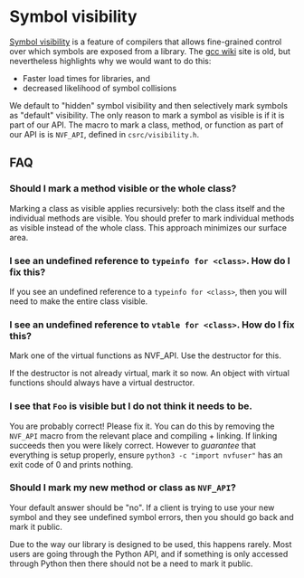 # Symbol visibility

[Symbol visibility](https://gcc.gnu.org/wiki/Visibility) is a feature of
compilers that allows fine-grained control over which symbols are exposed from
a library. The [gcc wiki](https://gcc.gnu.org/wiki/Visibility) site is old, but
nevertheless highlights why we would want to do this:

* Faster load times for libraries, and
* decreased likelihood of symbol collisions

We default to "hidden" symbol visibility and then selectively mark symbols as
"default" visibility. The only reason to mark a symbol as visible is if it is
part of our API. The macro to mark a class, method, or function as part of our
API is is `NVF_API`, defined in `csrc/visibility.h`.

## FAQ

### Should I mark a method visible or the whole class?

Marking a class as visible applies recursively: both the class itself and the
individual methods are visible. You should prefer to mark individual methods as
visible instead of the whole class. This approach minimizes our surface area.

### I see an undefined reference to `typeinfo for <class>`. How do I fix this?

If you see an undefined reference to a `typeinfo for <class>`, then you will
need to make the entire class visible.

### I see an undefined reference to `vtable for <class>`. How do I fix this?

Mark one of the virtual functions as NVF_API. Use the destructor for this.

If the destructor is not already virtual, mark it so now. An object with
virtual functions should always have a virtual destructor.

### I see that `Foo` is visible but I do not think it needs to be.

You are probably correct! Please fix it. You can do this by removing the
`NVF_API` macro from the relevant place and compiling + linking. If linking
succeeds then you were likely correct. However to *guarantee* that everything is
setup properly, ensure `python3 -c "import nvfuser"` has an exit code of 0 and
prints nothing.

### Should I mark my new method or class as `NVF_API`?

Your default answer should be "no". If a client is trying to use your new
symbol and they see undefined symbol errors, then you should go back and
mark it public.

Due to the way our library is designed to be used, this happens rarely. Most
users are going through the Python API, and if something is only accessed
through Python then there should not be a need to mark it public.
